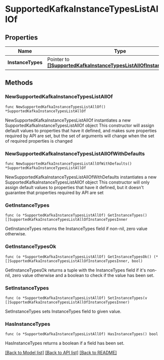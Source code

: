 # SupportedKafkaInstanceTypesListAllOf

## Properties

Name | Type | Description | Notes
------------ | ------------- | ------------- | -------------
**InstanceTypes** | Pointer to [**[]SupportedKafkaInstanceTypesListAllOfInstanceTypesInner**](SupportedKafkaInstanceTypesListAllOfInstanceTypesInner.md) |  | [optional] 

## Methods

### NewSupportedKafkaInstanceTypesListAllOf

`func NewSupportedKafkaInstanceTypesListAllOf() *SupportedKafkaInstanceTypesListAllOf`

NewSupportedKafkaInstanceTypesListAllOf instantiates a new SupportedKafkaInstanceTypesListAllOf object
This constructor will assign default values to properties that have it defined,
and makes sure properties required by API are set, but the set of arguments
will change when the set of required properties is changed

### NewSupportedKafkaInstanceTypesListAllOfWithDefaults

`func NewSupportedKafkaInstanceTypesListAllOfWithDefaults() *SupportedKafkaInstanceTypesListAllOf`

NewSupportedKafkaInstanceTypesListAllOfWithDefaults instantiates a new SupportedKafkaInstanceTypesListAllOf object
This constructor will only assign default values to properties that have it defined,
but it doesn't guarantee that properties required by API are set

### GetInstanceTypes

`func (o *SupportedKafkaInstanceTypesListAllOf) GetInstanceTypes() []SupportedKafkaInstanceTypesListAllOfInstanceTypesInner`

GetInstanceTypes returns the InstanceTypes field if non-nil, zero value otherwise.

### GetInstanceTypesOk

`func (o *SupportedKafkaInstanceTypesListAllOf) GetInstanceTypesOk() (*[]SupportedKafkaInstanceTypesListAllOfInstanceTypesInner, bool)`

GetInstanceTypesOk returns a tuple with the InstanceTypes field if it's non-nil, zero value otherwise
and a boolean to check if the value has been set.

### SetInstanceTypes

`func (o *SupportedKafkaInstanceTypesListAllOf) SetInstanceTypes(v []SupportedKafkaInstanceTypesListAllOfInstanceTypesInner)`

SetInstanceTypes sets InstanceTypes field to given value.

### HasInstanceTypes

`func (o *SupportedKafkaInstanceTypesListAllOf) HasInstanceTypes() bool`

HasInstanceTypes returns a boolean if a field has been set.


[[Back to Model list]](../README.md#documentation-for-models) [[Back to API list]](../README.md#documentation-for-api-endpoints) [[Back to README]](../README.md)


